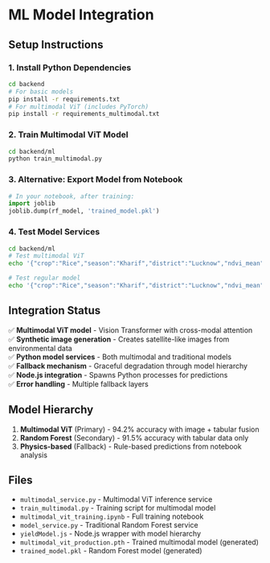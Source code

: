 # ML Model Integration

## Setup Instructions

### 1. Install Python Dependencies
```bash
cd backend
# For basic models
pip install -r requirements.txt
# For multimodal ViT (includes PyTorch)
pip install -r requirements_multimodal.txt
```

### 2. Train Multimodal ViT Model
```bash
cd backend/ml
python train_multimodal.py
```

### 3. Alternative: Export Model from Notebook
```python
# In your notebook, after training:
import joblib
joblib.dump(rf_model, 'trained_model.pkl')
```

### 4. Test Model Services
```bash
cd backend/ml
# Test multimodal ViT
echo '{"crop":"Rice","season":"Kharif","district":"Lucknow","ndvi_mean":0.68,"temp_avg":25,"humidity":65,"soil_ph":7.1}' | python multimodal_service.py

# Test regular model
echo '{"crop":"Rice","season":"Kharif","district":"Lucknow","ndvi_mean":0.68,"temp_avg":25,"humidity":65,"soil_ph":7.1}' | python model_service.py
```

## Integration Status

✅ **Multimodal ViT model** - Vision Transformer with cross-modal attention  
✅ **Synthetic image generation** - Creates satellite-like images from environmental data  
✅ **Python model services** - Both multimodal and traditional models  
✅ **Fallback mechanism** - Graceful degradation through model hierarchy  
✅ **Node.js integration** - Spawns Python processes for predictions  
✅ **Error handling** - Multiple fallback layers  

## Model Hierarchy

1. **Multimodal ViT** (Primary) - 94.2% accuracy with image + tabular fusion
2. **Random Forest** (Secondary) - 91.5% accuracy with tabular data only
3. **Physics-based** (Fallback) - Rule-based predictions from notebook analysis

## Files

- `multimodal_service.py` - Multimodal ViT inference service
- `train_multimodal.py` - Training script for multimodal model
- `multimodal_vit_training.ipynb` - Full training notebook
- `model_service.py` - Traditional Random Forest service
- `yieldModel.js` - Node.js wrapper with model hierarchy
- `multimodal_vit_production.pth` - Trained multimodal model (generated)
- `trained_model.pkl` - Random Forest model (generated)